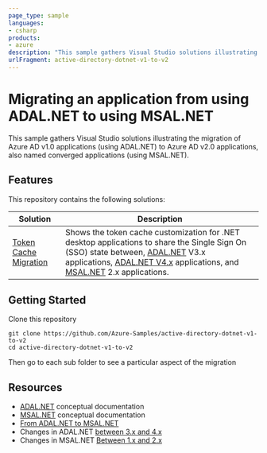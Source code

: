 ```yaml
---
page_type: sample
languages:
- csharp
products:
- azure
description: "This sample gathers Visual Studio solutions illustrating the migration of Azure AD v1.0 applications (using ADAL.NET) to Azure AD v2.0 applications, also named converged applications (using MSAL.NET)."
urlFragment: active-directory-dotnet-v1-to-v2
---
```


# Migrating an application from using ADAL.NET to using MSAL.NET

This sample gathers Visual Studio solutions illustrating the migration of Azure AD v1.0 applications (using ADAL.NET) to Azure AD v2.0 applications, also named converged applications (using MSAL.NET).

## Features

This repository contains the following solutions:

Solution | Description
-------- | -----------
[Token Cache Migration](TokenCacheMigration/README.md) | Shows the token cache customization for .NET desktop applications to share the Single Sign On (SSO) state between, [ADAL.NET](https://aka.ms/adalnet) V3.x applications, [ADAL.NET V4.x](https://github.com/AzureAD/azure-activedirectory-library-for-dotnet/wiki/changes-adalnet-4.0-preview) applications, and [MSAL.NET](https://aka.ms/msalnet) 2.x applications.

## Getting Started

Clone this repository

```Shell
git clone https://github.com/Azure-Samples/active-directory-dotnet-v1-to-v2
cd active-directory-dotnet-v1-to-v2
```

   Then go to each sub folder to see a particular aspect of the migration

## Resources

- [ADAL.NET](https://aka.ms/adalnet) conceptual documentation
- [MSAL.NET](https://aka.ms/msalnet) conceptual documentation
- [From ADAL.NET to MSAL.NET](https://aka.ms/adal-net-to-msal-net)
- Changes in ADAL.NET [between 3.x and 4.x](https://aka.ms/adal-net-4-released)
- Changes in MSAL.NET [Between 1.x and 2.x](https://aka.ms/msal-net-2-released)
